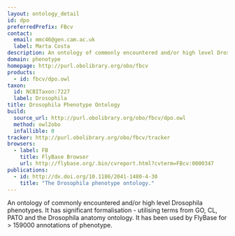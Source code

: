 ```yaml
---
layout: ontology_detail
id: dpo
preferredPrefix: FBcv
contact:
  email: mmc46@gen.cam.ac.uk
  label: Marta Costa
description: An ontology of commonly encountered and/or high level Drosophila phenotypes.
domain: phenotype
homepage: http://purl.obolibrary.org/obo/fbcv
products:
  - id: fbcv/dpo.owl
taxon:
  id: NCBITaxon:7227
  label: Drosophila
title: Drosophila Phenotype Ontology
build:
  source_url: http://purl.obolibrary.org/obo/fbcv/dpo.owl
  method: owl2obo
  infallible: 0
tracker: http://purl.obolibrary.org/obo/fbcv/tracker
browsers:
  - label: FB
    title: FlyBase Browser
    url: http://flybase.org/.bin/cvreport.html?cvterm=FBcv:0000347
publications:
  - id: http://dx.doi.org/10.1186/2041-1480-4-30
    title: "The Drosophila phenotype ontology."
---
```


An ontology of commonly encountered and/or high level Drosophila phenotypes.  It has significant formalisation - utilising terms from GO, CL, PATO and the Drosophila anatomy ontology.  It has been used by FlyBase for > 159000 annotations of phenotype.
